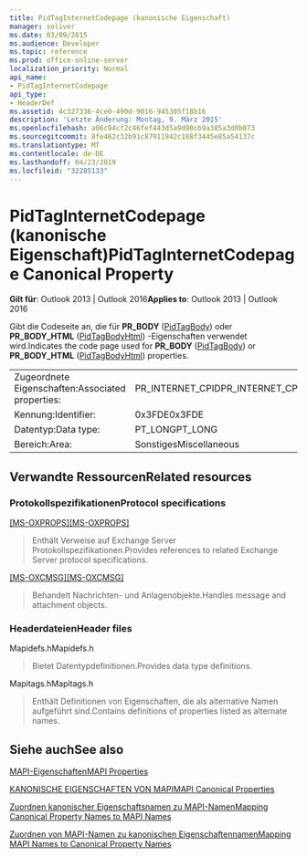 ```yaml
---
title: PidTagInternetCodepage (kanonische Eigenschaft)
manager: soliver
ms.date: 03/09/2015
ms.audience: Developer
ms.topic: reference
ms.prod: office-online-server
localization_priority: Normal
api_name:
- PidTagInternetCodepage
api_type:
- HeaderDef
ms.assetid: 4c327336-4ce0-490d-9016-945305f18b16
description: 'Letzte Änderung: Montag, 9. März 2015'
ms.openlocfilehash: a06c94cf2c46fef443d5a9d90cb9a305a3d0b073
ms.sourcegitcommit: 8fe462c32b91c87911942c188f3445e85a54137c
ms.translationtype: MT
ms.contentlocale: de-DE
ms.lasthandoff: 04/23/2019
ms.locfileid: "32285133"
---
```

# <a name="pidtaginternetcodepage-canonical-property"></a><span data-ttu-id="f63ab-103">PidTagInternetCodepage (kanonische Eigenschaft)</span><span class="sxs-lookup"><span data-stu-id="f63ab-103">PidTagInternetCodepage Canonical Property</span></span>

  
  
<span data-ttu-id="f63ab-104">**Gilt für**: Outlook 2013 | Outlook 2016</span><span class="sxs-lookup"><span data-stu-id="f63ab-104">**Applies to**: Outlook 2013 | Outlook 2016</span></span> 
  
<span data-ttu-id="f63ab-105">Gibt die Codeseite an, die für **PR_BODY** ([PidTagBody](pidtagbody-canonical-property.md)) oder **PR_BODY_HTML** ([PidTagBodyHtml](pidtagbodyhtml-canonical-property.md)) -Eigenschaften verwendet wird.</span><span class="sxs-lookup"><span data-stu-id="f63ab-105">Indicates the code page used for **PR_BODY** ([PidTagBody](pidtagbody-canonical-property.md)) or **PR_BODY_HTML** ([PidTagBodyHtml](pidtagbodyhtml-canonical-property.md)) properties.</span></span>
  
|||
|:-----|:-----|
|<span data-ttu-id="f63ab-106">Zugeordnete Eigenschaften:</span><span class="sxs-lookup"><span data-stu-id="f63ab-106">Associated properties:</span></span>  <br/> |<span data-ttu-id="f63ab-107">PR_INTERNET_CPID</span><span class="sxs-lookup"><span data-stu-id="f63ab-107">PR_INTERNET_CPID</span></span>  <br/> |
|<span data-ttu-id="f63ab-108">Kennung:</span><span class="sxs-lookup"><span data-stu-id="f63ab-108">Identifier:</span></span>  <br/> |<span data-ttu-id="f63ab-109">0x3FDE</span><span class="sxs-lookup"><span data-stu-id="f63ab-109">0x3FDE</span></span>  <br/> |
|<span data-ttu-id="f63ab-110">Datentyp:</span><span class="sxs-lookup"><span data-stu-id="f63ab-110">Data type:</span></span>  <br/> |<span data-ttu-id="f63ab-111">PT_LONG</span><span class="sxs-lookup"><span data-stu-id="f63ab-111">PT_LONG</span></span>  <br/> |
|<span data-ttu-id="f63ab-112">Bereich:</span><span class="sxs-lookup"><span data-stu-id="f63ab-112">Area:</span></span>  <br/> |<span data-ttu-id="f63ab-113">Sonstiges</span><span class="sxs-lookup"><span data-stu-id="f63ab-113">Miscellaneous</span></span>  <br/> |
   
## <a name="related-resources"></a><span data-ttu-id="f63ab-114">Verwandte Ressourcen</span><span class="sxs-lookup"><span data-stu-id="f63ab-114">Related resources</span></span>

### <a name="protocol-specifications"></a><span data-ttu-id="f63ab-115">Protokollspezifikationen</span><span class="sxs-lookup"><span data-stu-id="f63ab-115">Protocol specifications</span></span>

<span data-ttu-id="f63ab-116">[[MS-OXPROPS]](https://msdn.microsoft.com/library/f6ab1613-aefe-447d-a49c-18217230b148%28Office.15%29.aspx)</span><span class="sxs-lookup"><span data-stu-id="f63ab-116">[[MS-OXPROPS]](https://msdn.microsoft.com/library/f6ab1613-aefe-447d-a49c-18217230b148%28Office.15%29.aspx)</span></span>
  
> <span data-ttu-id="f63ab-117">Enthält Verweise auf Exchange Server Protokollspezifikationen.</span><span class="sxs-lookup"><span data-stu-id="f63ab-117">Provides references to related Exchange Server protocol specifications.</span></span>
    
<span data-ttu-id="f63ab-118">[[MS-OXCMSG]](https://msdn.microsoft.com/library/7fd7ec40-deec-4c06-9493-1bc06b349682%28Office.15%29.aspx)</span><span class="sxs-lookup"><span data-stu-id="f63ab-118">[[MS-OXCMSG]](https://msdn.microsoft.com/library/7fd7ec40-deec-4c06-9493-1bc06b349682%28Office.15%29.aspx)</span></span>
  
> <span data-ttu-id="f63ab-119">Behandelt Nachrichten- und Anlagenobjekte.</span><span class="sxs-lookup"><span data-stu-id="f63ab-119">Handles message and attachment objects.</span></span>
    
### <a name="header-files"></a><span data-ttu-id="f63ab-120">Headerdateien</span><span class="sxs-lookup"><span data-stu-id="f63ab-120">Header files</span></span>

<span data-ttu-id="f63ab-121">Mapidefs.h</span><span class="sxs-lookup"><span data-stu-id="f63ab-121">Mapidefs.h</span></span>
  
> <span data-ttu-id="f63ab-122">Bietet Datentypdefinitionen.</span><span class="sxs-lookup"><span data-stu-id="f63ab-122">Provides data type definitions.</span></span>
    
<span data-ttu-id="f63ab-123">Mapitags.h</span><span class="sxs-lookup"><span data-stu-id="f63ab-123">Mapitags.h</span></span>
  
> <span data-ttu-id="f63ab-124">Enthält Definitionen von Eigenschaften, die als alternative Namen aufgeführt sind.</span><span class="sxs-lookup"><span data-stu-id="f63ab-124">Contains definitions of properties listed as alternate names.</span></span>
    
## <a name="see-also"></a><span data-ttu-id="f63ab-125">Siehe auch</span><span class="sxs-lookup"><span data-stu-id="f63ab-125">See also</span></span>



[<span data-ttu-id="f63ab-126">MAPI-Eigenschaften</span><span class="sxs-lookup"><span data-stu-id="f63ab-126">MAPI Properties</span></span>](mapi-properties.md)
  
[<span data-ttu-id="f63ab-127">KANONISCHE EIGENSCHAFTEN VON MAPI</span><span class="sxs-lookup"><span data-stu-id="f63ab-127">MAPI Canonical Properties</span></span>](mapi-canonical-properties.md)
  
[<span data-ttu-id="f63ab-128">Zuordnen kanonischer Eigenschaftsnamen zu MAPI-Namen</span><span class="sxs-lookup"><span data-stu-id="f63ab-128">Mapping Canonical Property Names to MAPI Names</span></span>](mapping-canonical-property-names-to-mapi-names.md)
  
[<span data-ttu-id="f63ab-129">Zuordnen von MAPI-Namen zu kanonischen Eigenschaftennamen</span><span class="sxs-lookup"><span data-stu-id="f63ab-129">Mapping MAPI Names to Canonical Property Names</span></span>](mapping-mapi-names-to-canonical-property-names.md)

